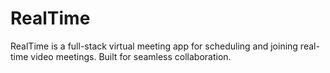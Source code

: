 # RealTime
RealTime is a full-stack virtual meeting app for scheduling and joining real-time video meetings. Built for seamless collaboration.
